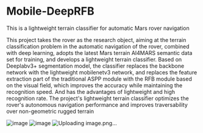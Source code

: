 # Mobile-DeepRFB

This is a lightweight terrain classifier for automatic Mars rover navigation

This project takes the rover as the research object, aiming at the terrain classification problem in the automatic navigation of the rover, combined with deep learning, adopts the latest Mars terrain AI4MARS semantic data set for training, and develops a lightweight terrain classifier. Based on Deeplabv3+ segmentation model, the classifier replaces the backbone network with the lightweight mobilenetv3 network, and replaces the feature extraction part of the traditional ASPP module with the RFB module based on the visual field, which improves the accuracy while maintaining the recognition speed. And has the advantages of lightweight and high recognition rate. The project's lightweight terrain classifier optimizes the rover's autonomous navigation performance and improves traversability over non-geometric rugged terrain

![image](https://github.com/chensheng1213/Mobile-DeepRFB/assets/134072174/6295aa3c-0a5f-4dfb-9c7b-bb2660e39eca)
![image](https://github.com/chensheng1213/Mobile-DeepRFB/assets/134072174/1cd93747-9623-4b0b-9c5d-dd8d9e62f24c)
![Uploading image.png…]()

